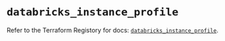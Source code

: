 # `databricks_instance_profile`

Refer to the Terraform Registory for docs: [`databricks_instance_profile`](https://registry.terraform.io/providers/databricks/databricks/1.31.1/docs/resources/instance_profile).
